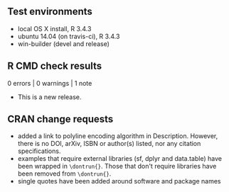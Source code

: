 ## Test environments
* local OS X install, R 3.4.3
* ubuntu 14.04 (on travis-ci), R 3.4.3
* win-builder (devel and release)

## R CMD check results

0 errors | 0 warnings | 1 note

* This is a new release.


## CRAN change requests

* added a link to polyline encoding algorithm in Description. However, there is no DOI, arXiv, ISBN or author(s) listed, nor any citation specifications.
* examples that require external libraries (sf, dplyr and data.table) have been wrapped in `\dontrun{}`. Those that don't require libraries have been removed from `\dontrun{}`.
* single quotes have been added around software and package names